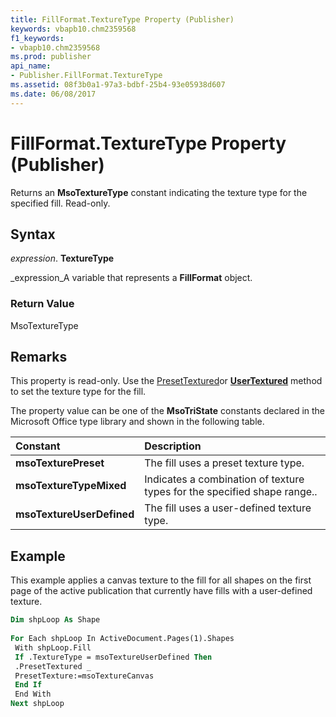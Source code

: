 ```yaml
---
title: FillFormat.TextureType Property (Publisher)
keywords: vbapb10.chm2359568
f1_keywords:
- vbapb10.chm2359568
ms.prod: publisher
api_name:
- Publisher.FillFormat.TextureType
ms.assetid: 08f3b0a1-97a3-bdbf-25b4-93e05938d607
ms.date: 06/08/2017
---
```



# FillFormat.TextureType Property (Publisher)

Returns an  **MsoTextureType** constant indicating the texture type for the specified fill. Read-only.


## Syntax

 _expression_. **TextureType**

 _expression_A variable that represents a  **FillFormat** object.


### Return Value

MsoTextureType


## Remarks

This property is read-only. Use the  [PresetTextured](fillformat-presettextured-method-publisher.md)or  **[UserTextured](fillformat-usertextured-method-publisher.md)** method to set the texture type for the fill.

The property value can be one of the  **MsoTriState** constants declared in the Microsoft Office type library and shown in the following table.



|**Constant**|**Description**|
|:-----|:-----|
| **msoTexturePreset**| The fill uses a preset texture type.|
| **msoTextureTypeMixed**|Indicates a combination of texture types for the specified shape range..|
| **msoTextureUserDefined**|The fill uses a user-defined texture type.|

## Example

This example applies a canvas texture to the fill for all shapes on the first page of the active publication that currently have fills with a user-defined texture.


```vb
Dim shpLoop As Shape 
 
For Each shpLoop In ActiveDocument.Pages(1).Shapes 
 With shpLoop.Fill 
 If .TextureType = msoTextureUserDefined Then 
 .PresetTextured _ 
 PresetTexture:=msoTextureCanvas 
 End If 
 End With 
Next shpLoop
```


